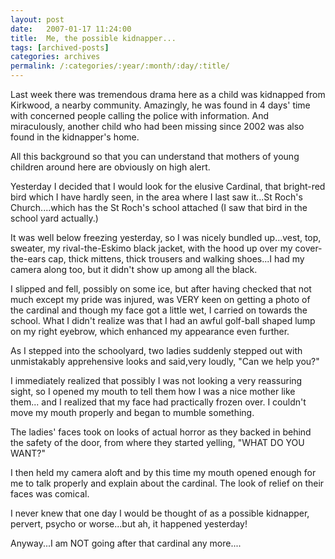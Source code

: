 ```yaml
---
layout: post
date:	2007-01-17 11:24:00
title:  Me, the possible kidnapper...
tags: [archived-posts]
categories: archives
permalink: /:categories/:year/:month/:day/:title/
---
```

Last week there was tremendous drama here as a child was kidnapped from Kirkwood, a nearby community. Amazingly, he was found in 4 days' time with concerned people calling the police with information. And miraculously, another child who had been missing since 2002 was also found in the kidnapper's home.

All this background so that you can understand that mothers of young children around here are obviously on high alert.

Yesterday I decided that I would look for the elusive Cardinal, that bright-red bird which I have hardly seen, in the area where I last saw it...St Roch's Church....which has the St Roch's school attached (I saw that bird in the school yard actually.)

It was well below freezing yesterday, so I was nicely bundled up...vest, top, sweater, my rival-the-Eskimo black jacket, with the hood up over my cover-the-ears cap, thick mittens, thick trousers and walking shoes...I had my camera along too, but it didn't show up among all the black.

I slipped and fell, possibly on some ice, but after having checked that not much except my pride was injured, was VERY keen on getting a photo of the cardinal and though my face got a little wet, I carried on towards the school. What I didn't realize was that I had an awful golf-ball shaped lump on my right eyebrow, which enhanced my appearance even further.

As I stepped into the schoolyard, two ladies suddenly stepped out with unmistakably apprehensive looks and said,very loudly, "Can we help you?"

I immediately realized that possibly I was not looking a very reassuring sight, so I opened my mouth to tell them how I was a nice mother like them... and I realized that my face had practically frozen over. I couldn't move my mouth properly and began to mumble something.

The ladies' faces took on looks of actual horror as they backed in behind the safety of the door, from where they started yelling, "WHAT DO YOU WANT?"

I then held my camera aloft and by this time my mouth opened enough for me to talk properly and explain about the cardinal. The look of relief on their faces was comical. 

I never knew that one day I would be thought of as a possible kidnapper, pervert, psycho or worse...but ah, it happened yesterday!

Anyway...I am NOT going after that cardinal any more....
